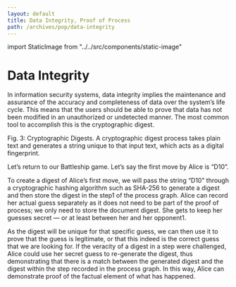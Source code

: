 ```yaml
---
layout: default
title: Data Integrity, Proof of Process
path: /archives/pop/data-integrity
---
```

import StaticImage from "../../src/components/static-image"

# Data Integrity

In information security systems, data integrity implies the maintenance and assurance of the accuracy and completeness of data over the system’s life cycle. This means that the users should be able to prove that data has not been modified in an unauthorized or undetected manner. The most common tool to accomplish this is the cryptographic digest.

<StaticImage src="pop-figure-3" alt=""  className="pop-image"/>

Fig. 3: Cryptographic Digests. A cryptographic digest process takes plain text and generates a string unique to that input text, which acts as a digital fingerprint.

Let’s return to our Battleship game. Let’s say the first move by Alice is “D10”.

To create a digest of Alice’s first move, we will pass the string “D10” through a cryptographic hashing algorithm such as SHA-256 to generate a digest and then store the digest in the step1 of the process graph. Alice can record her actual guess separately as it does not need to be part of the proof of process; we only need to store the document digest. She gets to keep her guesses secret — or at least between her and her opponent1.

As the digest will be unique for that specific guess, we can then use it to prove that the guess is legitimate, or that this indeed is the correct guess that we are looking for. If the veracity of a digest in a step were challenged, Alice could use her secret guess to re-generate the digest, thus demonstrating that there is a match between the generated digest and the digest within the step recorded in the process graph. In this way, Alice can demonstrate proof of the factual element of what has happened.

